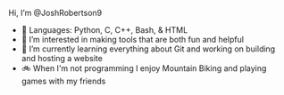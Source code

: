 Hi, I’m @JoshRobertson9
- 👋 Languages: Python, C, C++, Bash, & HTML
- 👀 I’m interested in making tools that are both fun and helpful
- 🌱 I’m currently learning everything about Git and working on building and hosting a website
- 🚲 When I'm not programming I enjoy Mountain Biking and playing games with my friends 

<!---
JoshRobertson9/JoshRobertson9 is a ✨ special ✨ repository because its `README.md` (this file) appears on your GitHub profile.
You can click the Preview link to take a look at your changes.
--->
